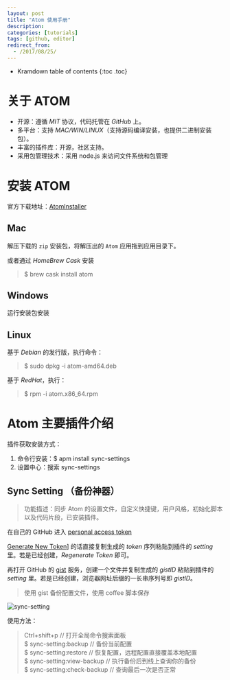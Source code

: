 ```yaml
---
layout: post
title: "Atom 使用手册"
description:
categories: [tutorials]
tags: [github, editor]
redirect_from:
  - /2017/08/25/
---
```


* Kramdown table of contents
{:toc .toc}

# 关于 ATOM

* 开源：遵循 *MIT* 协议，代码托管在 *GitHub* 上。
* 多平台：支持 *MAC/WIN/LINUX*（支持源码编译安装，也提供二进制安装包）。
* 丰富的插件库：开源，社区支持。
* 采用包管理技术：采用 node.js 来访问文件系统和包管理

# 安装 ATOM

官方下载地址：[AtomInstaller](https://atom.io/)

## Mac

解压下载的 `zip` 安装包，将解压出的 `Atom` 应用拖到应用目录下。

或者通过 *HomeBrew Cask* 安装

> $ brew cask install atom 

## Windows

运行安装包安装

## Linux

基于 *Debian* 的发行版，执行命令：

> $ sudo dpkg -i atom-amd64.deb

基于 *RedHat*，执行：

> $ rpm -i atom.x86_64.rpm

# Atom 主要插件介绍

插件获取安装方式：

1. 命令行安装：$ apm install sync-settings
2. 设置中心：搜索 sync-settings

## Sync Setting （备份神器）

> 功能描述：同步 Atom 的设置文件，自定义快捷键，用户风格，初始化脚本以及代码片段，已安装插件。

在自己的 GitHub 进入 [personal access token](https://github.com/settings/tokens)

[Generate New Token](https://github.com/settings/tokens/new)] 的话直接复制生成的 *token* 序列粘贴到插件的 *setting* 里。若是已经创建，*Regenerate Token* 即可。

再打开 GitHub 的 [gist](https://gist.github.com/) 服务，创建一个文件并复制生成的 *gistID* 粘贴到插件的 *setting* 里。若是已经创建，浏览器网址后缀的一长串序列号即 *gistID*。

> 使用 gist 备份配置文件，使用 coffee 脚本保存

![sync-setting]()

使用方法：

> Ctrl+shift+p  // 打开全局命令搜索面板  
> $ sync-setting:backup // 备份当前配置  
> $ sync-setting:restore  // 恢复配置，远程配置直接覆盖本地配置  
> $ sync-setting:view-backup  // 执行备份后到线上查询你的备份  
> $ sync-setting:check-backup // 查询最后一次是否正常



